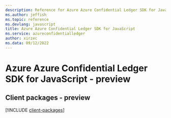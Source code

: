 ```yaml
---
description: Reference for Azure Azure Confidential Ledger SDK for JavaScript
ms.author: jeffish
ms.topic: reference
ms.devlang: javascript
title: Azure Azure Confidential Ledger SDK for JavaScript
ms.service: azureconfidentialledger
author: xirzec
ms.data: 09/12/2022
---
```

# Azure Azure Confidential Ledger SDK for JavaScript - preview

## Client packages - preview
[!INCLUDE [client-packages](azure-confidential-ledger-client-index.md)]
